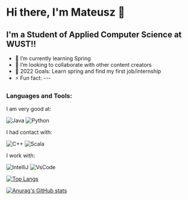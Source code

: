 # Hi there, I'm Mateusz 👋

## I'm a Student of Applied Computer Science at WUST!!

- 🌱 I’m currently learning Spring
- 👯 I’m looking to collaborate with other content creators
- 🥅 2022 Goals: Learn spring and find my first job/internship
- ⚡ Fun fact: ---

### Languages and Tools:

I am very good at:

![Java]("https:/github.com/Mat2OO1/Mat2OO1/blob/main/img/java.png")
![Python]("https:/github.com/Mat2OO1/Mat2OO1/blob/main/img/python.png")

I had contact with:

![C++]("https:/github.com/Mat2OO1/Mat2OO1/blob/main/img/c++.png")
![Scala]("https:/github.com/Mat2OO1/Mat2OO1/blob/main/img/scala.png")

I work with:

![IntelliJ]("https:/github.com/Mat2OO1/Mat2OO1/blob/main/img/intellij.png")
![VsCode]("https:/github.com/Mat2OO1/Mat2OO1/blob/main/img/vsCode.png")

[![Top Langs](https://github-readme-stats.vercel.app/api/top-langs/?username=Mat2OO1&layout=compact)](https://github.com/anuraghazra/github-readme-stats)

[![Anurag's GitHub stats](https://github-readme-stats.vercel.app/api?username=Mat2OO1&show_icons=true&theme=dracula)](https://github.com/anuraghazra/github-readme-stats)
